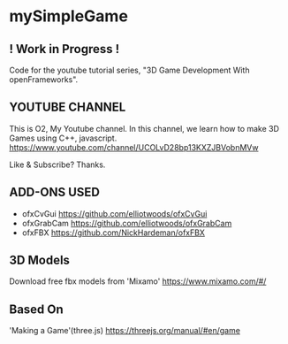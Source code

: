 # mySimpleGame

## ! Work in Progress ! ##

Code for the youtube tutorial series, "3D Game Development With openFrameworks".

## YOUTUBE CHANNEL ## 

This is O2, My Youtube channel. 
In this channel, we learn how to make 3D Games using C++, javascript. 
https://www.youtube.com/channel/UCOLvD28bp13KXZJBVobnMVw 


Like & Subscribe? 
Thanks.



## ADD-ONS USED ##

* ofxCvGui
https://github.com/elliotwoods/ofxCvGui 
* ofxGrabCam
https://github.com/elliotwoods/ofxGrabCam
* ofxFBX
https://github.com/NickHardeman/ofxFBX 

## 3D Models ##
Download free fbx models from 'Mixamo'
https://www.mixamo.com/#/ 

## Based On ##
'Making a Game'(three.js) 
https://threejs.org/manual/#en/game 
